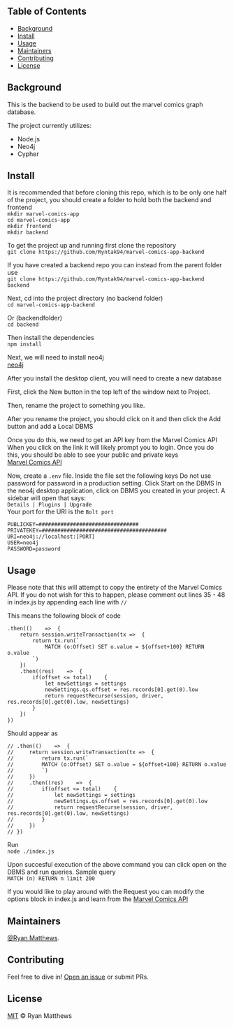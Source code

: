 ## Table of Contents

- [Background](#background)
- [Install](#install)
- [Usage](#usage)
- [Maintainers](#maintainers)
- [Contributing](#contributing)
- [License](#license)

## Background

This is the backend to be used to build out the marvel comics graph database.

The project currently utilizes:<br>
- Node.js
- Neo4j
- Cypher

## Install
It is recommended that before cloning this repo, which is to be only one half of the project, you should create a folder to hold both the backend and frontend<br>
`mkdir marvel-comics-app`<br>
`cd marvel-comics-app`<br>
`mkdir frontend`<br>
`mkdir backend`

To get the project up and running first clone the repository<br>
`git clone https://github.com/Ryntak94/marvel-comics-app-backend`

If you have created a backend repo you can instead from the parent folder use<br>
`git clone https://github.com/Ryntak94/marvel-comics-app-backend backend`

Next, cd into the project directory (no backend folder)<br>
`cd marvel-comics-app-backend`

Or (backendfolder)<br>
`cd backend`

Then install the dependencies<br>
`npm install`

Next, we will need to install neo4j<br>
[neo4j](https://neo4j.com/download/?ref=get-started-dropdown-cta)

After you install the desktop client, you will need to create a new database

First, click the New button in the top left of the window next to Project.

Then, rename the project to something you like.

After you rename the project, you should click on it and then click the Add button and add a Local DBMS

Once you do this, we need to get an API key from the Marvel Comics API
When you click on the link it will likely prompt you to login. Once you do this, you should be able to see your public and private keys<br>
[Marvel Comics API](https://developer.marvel.com/account)

Now, create a `.env` file. Inside the file set the following keys
Do not use password for password in a production setting.
Click Start on the DBMS
In the neo4j desktop application, click on DBMS you created in your project. A sidebar will open that says:<br>
`Details | Plugins | Upgrade`<br>
Your port for the URI is the `Bolt port`
```
PUBLICKEY=################################
PRIVATEKEY=########################################
URI=neo4j://localhost:[PORT]
USER=neo4j
PASSWORD=password
```

## Usage
Please note that this will attempt to copy the entirety of the Marvel Comics API.
If you do not wish for this to happen, please comment out lines 35 - 48 in index.js by appending each line with `//`

This means the following block of code
```
.then(()    =>  {
    return session.writeTransaction(tx =>  {
        return tx.run(`
            MATCH (o:Offset) SET o.value = ${offset+100} RETURN o.value
        `)
    })
    .then((res)    =>  {
        if(offset <= total)    {
            let newSettings = settings
            newSettings.qs.offset = res.records[0].get(0).low
            return requestRecurse(session, driver, res.records[0].get(0).low, newSettings)
        }
    })
})
```
Should appear as
```
// .then(()    =>  {
//     return session.writeTransaction(tx =>  {
//         return tx.run(`
//         MATCH (o:Offset) SET o.value = ${offset+100} RETURN o.value
//         `)
//     })
//     .then((res)    =>  {
//         if(offset <= total)    {
//             let newSettings = settings
//             newSettings.qs.offset = res.records[0].get(0).low
//             return requestRecurse(session, driver, res.records[0].get(0).low, newSettings)
//         }
//     })
// })
```
Run<br>
`node ./index.js`

Upon succesful execution of the above command you can click open on the DBMS and run queries.
Sample query<br>
`MATCH (n) RETURN n limit 200`

If you would like to play around with the Request you can modify the options block in index.js and learn from the [Marvel Comics API](https://developer.marvel.com/docs)

## Maintainers

[@Ryan Matthews](https://github.com/Ryntak94).

## Contributing

Feel free to dive in! [Open an issue](https://github.com/Ryntak94/marvel-comics-app-backend/issues/new) or submit PRs.


## License

[MIT](LICENSE) © Ryan Matthews